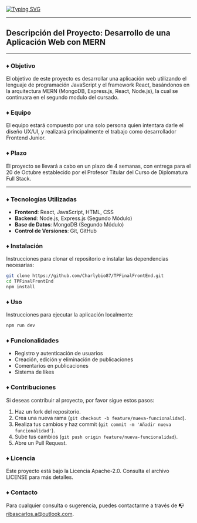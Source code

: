 [![Typing SVG](https://readme-typing-svg.demolab.com?font=Fira+Code&weight=700&size=30&pause=1000&random=false&width=435&lines=TP+Final+FrontEnd)](https://git.io/typing-svg)

----

## Descripción del Proyecto: Desarrollo de una Aplicación Web con MERN 

---

### ♦ Objetivo

El objetivo de este proyecto es desarrollar una aplicación web utilizando el lenguaje de programación JavaScript y el framework React, basándonos en la arquitectura MERN (MongoDB, Express.js, React, Node.js), la cual se continuara en el segundo modulo del cursado. 

### ♦ Equipo

El equipo estará compuesto por una solo persona quien intentara darle el diseño UX/UI, y realizará principalmente el trabajo como desarrollador Frontend Junior. 

### ♦ Plazo

El proyecto se llevará a cabo en un plazo de 4 semanas, con entrega para el 20 de Octubre establecido por el Profesor Titular del Curso de Diplomatura Full Stack.

---

### ♦ Tecnologías Utilizadas

- **Frontend**: React, JavaScript, HTML, CSS
- **Backend**: Node.js, Express.js (Segundo Módulo)
- **Base de Datos**: MongoDB (Segundo Módulo)
- **Control de Versiones**: Git, GitHub

### ♦ Instalación

Instrucciones para clonar el repositorio e instalar las dependencias necesarias:

```bash
git clone https://github.com/Charlybio87/TPFinalFrontEnd.git
cd TPFinalFrontEnd
npm install
```

### ♦ Uso

Instrucciones para ejecutar la aplicación localmente:

```bash
npm run dev
```

### ♦ Funcionalidades

- Registro y autenticación de usuarios
- Creación, edición y eliminación de publicaciones
- Comentarios en publicaciones
- Sistema de likes

### ♦ Contribuciones

Si deseas contribuir al proyecto, por favor sigue estos pasos:

1. Haz un fork del repositorio.
2. Crea una nueva rama (`git checkout -b feature/nueva-funcionalidad`).
3. Realiza tus cambios y haz commit (`git commit -m 'Añadir nueva funcionalidad'`).
4. Sube tus cambios (`git push origin feature/nueva-funcionalidad`).
5. Abre un Pull Request.

### ♦ Licencia

Este proyecto está bajo la Licencia Apache-2.0. Consulta el archivo LICENSE para más detalles.

### ♦ Contacto

Para cualquier consulta o sugerencia, puedes contactarme a través de 📭 ribascarlos.a@outlook.com.
